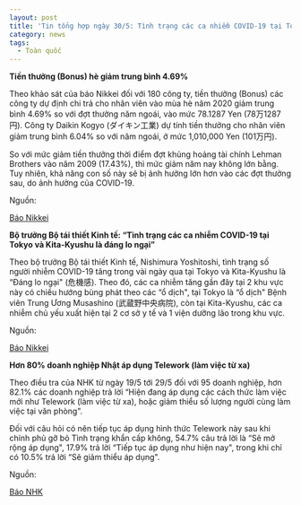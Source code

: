 ```yaml
---
layout: post
title: 'Tin tổng hợp ngày 30/5: Tình trạng các ca nhiễm COVID-19 tại Tokyo và Kita-Kyushuu là đáng lo ngại'
category: news
tags: 
  - Toàn quốc
---
```

**Tiền thưởng (Bonus) hè giảm trung bình 4.69%**

Theo khảo sát của báo Nikkei đối với 180 công ty, tiền thưởng (Bonus) các công ty dự định chi trả cho nhân viên vào mùa hè năm 2020 giảm trung bình 4.69% so với đợt thưởng năm ngoái, vào mức 78.1287 Yen (78万1287円). Công ty Daikin Kogyo (ダイキン工業) dự tính tiền thưởng cho nhân viên giảm trung bình 6.04% so với năm ngoái, ở mức 1,010,000 Yen (101万円).

So với mức giảm tiền thưởng thời điểm đợt khủng hoảng tài chính Lehman Brothers vào năm 2009 (17.43%), thì mức giảm năm nay không lớn bằng. Tuy nhiên, khả năng con số này sẽ bị ảnh hưởng lớn hơn vào các đợt thưởng sau, do ảnh hưởng của COVID-19.

Nguồn:

 [Báo Nikkei](https://www.nikkei.com/article/DGXMZO59797700Q0A530C2MM8000/)

**Bộ trưởng Bộ tái thiết Kinh tế: “Tình trạng các ca nhiễm COVID-19 tại Tokyo và Kita-Kyushu là đáng lo ngại”**

Theo bộ trưởng Bộ tái thiết Kinh tế, Nishimura Yoshitoshi, tình trạng số người nhiễm COVID-19 tăng trong vài ngày qua tại Tokyo và Kita-Kyushu là “Đáng lo ngại" (危機感). Theo đó, các ca nhiễm tăng gần đây tại 2 khu vực này có chiều hướng bùng phát theo các “ổ dịch", tại Tokyo là “ổ dịch" Bệnh viên Trung Ương Musashino (武蔵野中央病院), còn tại Kita-Kyushu, các ca nhiễm chủ yếu xuất hiện tại 2 cơ sở y tế và 1 viện dưỡng lão trong khu vực.

Nguồn:

 [Báo Nikkei](https://www.nikkei.com/article/DGXMZO59798610Q0A530C2EA3000/?n_cid=TRPN0017)

**Hơn 80% doanh nghiệp Nhật áp dụng Telework (làm việc từ xa)**

Theo điều tra của NHK từ ngày 19/5 tới 29/5 đối với 95 doanh nghiệp, hơn 82.1% các doanh nghiệp trả lời “Hiện đang áp dụng các cách thức làm việc mới như Telework (làm việc từ xa), hoặc giảm thiểu số lượng người cùng làm việc tại văn phòng". 

Đối với câu hỏi có nên tiếp tục áp dụng hình thức Telework này sau khi chính phủ gỡ bỏ Tình trạng khẩn cấp không, 54.7% câu trả lời là “Sẽ mở rộng áp dụng", 17.9% trả lời “Tiếp tục áp dụng như hiện nay", trong khi chỉ có 10.5% trả lời “Sẽ giảm thiểu áp dụng".

Nguồn:

 [Báo NHK](https://www3.nhk.or.jp/news/html/20200530/k10012451281000.html)

